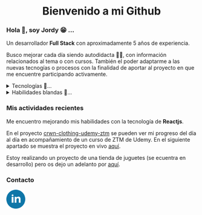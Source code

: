 <h1 align="center">Bienvenido a mi Github</h1>



<h3> Hola 👋, soy Jordy 😁 ...</h3>

<p> Un desarrollador <strong>Full Stack</strong> con aproximadamente 5 años de experiencia. 
</p>
<p>Busco mejorar cada día siendo autodidacta 👨‍🎓, con información relacionados al tema o con cursos. También el poder adaptarme a las nuevas tecnogías o procesos con la finalidad de aportar al proyecto en que me encuentre participando activamente.</p>

<details><summary >Tecnologías 🚀...</summary>
<ul>
    <li>Html</li>
    <li>Css</li>
    <li>Javascript</li>
    <li>ReactJS</li>
    <li>Wordpress, Woocommerce</li>
    <li>Php</li>
    <li>MySql</li>
    <li>Java<li>
</ul>
</details>

<details><summary >Habilidades blandas 🌌...</summary>
<ul>
    <li>Capacidad de escuchar.</li>
    <li>Toma de desiciones.</li>
    <li>Perseverante.</li>
    <li>Pensamiento análitico y crítico</li>
    <li>Trabajo en equipo.</li>
</ul>
</details>

<h3>Mis actividades recientes</h3>
<p>Me encuentro mejorando mis habilidades con la tecnología de <strong>Reactjs</strong>.</p> 
<p>En el proyecto <a href="https://github.com/JordyCA/crwn-clothing-udemy-ztm">crwn-clothing-udemy-ztm</a> se pueden ver mi progreso del día al día en acompañamiento de un curso de ZTM de Udemy. En el siguiente apartado se muestra el proyecto en vivo <a href="https://cwrudemyztmjordy.netlify.app/">aquí</a>.</p>
<p>Estoy realizando un proyecto de una tienda de juguetes (se ecuentra en desarrollo) pero os dejo un adelanto por <a href="https://toystorejordyca.netlify.app/">aquí</a>.</p>

<h3>Contacto</h3>
<a href="https://www.linkedin.com/in/jordy-jesus-castro-avenda%C3%B1o-609087106/"><img src="./img/linke.png" width="10%" alt="icon-linkedibn"/></a>
